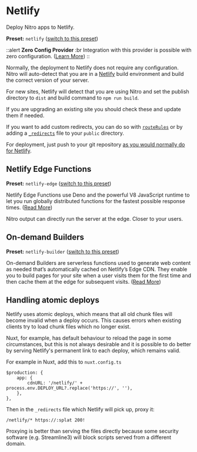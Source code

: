 # Netlify

Deploy Nitro apps to Netlify.

**Preset:** `netlify` ([switch to this preset](/deploy/#changing-the-deployment-preset))

::alert
**Zero Config Provider**
:br
Integration with this provider is possible with zero configuration. ([Learn More](/deploy/#zero-config-providers))
::

Normally, the deployment to Netlify does not require any configuration.
Nitro will auto-detect that you are in a [Netlify](https://www.netlify.com) build environment and build the correct version of your server.

For new sites, Netlify will detect that you are using Nitro and set the publish directory to `dist` and build command to `npm run build`.

If you are upgrading an existing site you should check these and update them if needed.

If you want to add custom redirects, you can do so with [`routeRules`](/config#routerules) or by adding a [`_redirects`](https://docs.netlify.com/routing/redirects/#syntax-for-the-redirects-file) file to your `public` directory.

For deployment, just push to your git repository [as you would normally do for Netlify](https://docs.netlify.com/configure-builds/get-started/).

## Netlify Edge Functions

**Preset:** `netlify-edge` ([switch to this preset](/deploy/#changing-the-deployment-preset))

Netlify Edge Functions use Deno and the powerful V8 JavaScript runtime to let you run globally distributed functions for the fastest possible response times. ([Read More](https://www.netlify.com/blog/announcing-serverless-compute-with-edge-functions))

Nitro output can directly run the server at the edge. Closer to your users.

## On-demand Builders

**Preset:** `netlify-builder` ([switch to this preset](/deploy/#changing-the-deployment-preset))

On-demand Builders are serverless functions used to generate web content as needed that’s automatically cached on Netlify’s Edge CDN. They enable you to build pages for your site when a user visits them for the first time and then cache them at the edge for subsequent visits.  ([Read More](https://docs.netlify.com/configure-builds/on-demand-builders/))

## Handling atomic deploys

Netlify uses atomic deploys, which means that all old chunk files will become invalid when a deploy occurs.
This causes errors when existing clients try to load chunk files which no longer exist.

Nuxt, for example, has default behaviour to reload the page in some circumstances, but this is not always
desirable and it is possible to do better by serving Netlify's permanent link to each deploy, which remains valid.

For example in Nuxt, add this to `nuxt.config.ts`

    $production: {
        app: {
            cdnURL: '/netlify/' + process.env.DEPLOY_URL?.replace('https://', ''),
        },
    },

Then in the `_redirects` file which Netlify will pick up, proxy it:

    /netlify/* https://:splat 200!

Proxying is better than serving the files directly because some security software (e.g. Streamline3)
will block scripts served from a different domain.
